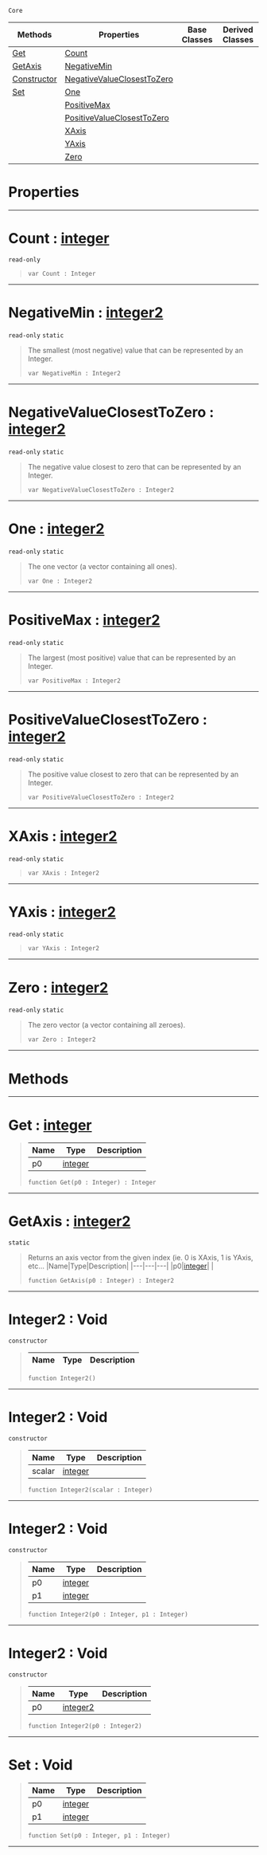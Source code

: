  `Core`

|Methods|Properties|Base Classes|Derived Classes|
|---|---|---|---|
|[ Get](integer2.md#get-zilch-engine-document)|[ Count](integer2.md#count-zilch-engine-docume)| | |
|[ GetAxis](integer2.md#getaxis-zilch-engine-docu)|[ NegativeMin](integer2.md#negativemin-zilch-engine)| | |
|[ Constructor](integer2.md#integer2-void)|[ NegativeValueClosestToZero](integer2.md#negativevalueclosesttoze)| | |
|[ Set](integer2.md#set-void)|[ One](integer2.md#one-zilch-engine-document)| | |
| |[ PositiveMax](integer2.md#positivemax-zilch-engine)| | |
| |[ PositiveValueClosestToZero](integer2.md#positivevalueclosesttoze)| | |
| |[ XAxis](integer2.md#xaxis-zilch-engine-docume)| | |
| |[ YAxis](integer2.md#yaxis-zilch-engine-docume)| | |
| |[ Zero](integer2.md#zilch-zilch-engine-documen)| | |


 #  Properties


---  
 #  Count : [integer](integer.md)

 `read-only`

> 
> ``` lang=cpp, name=Nada
> var Count : Integer


---  
 #  NegativeMin : [integer2](integer2.md)

 `read-only` `static`

> The smallest (most negative) value that can be represented by an Integer.
> ``` lang=cpp, name=Nada
> var NegativeMin : Integer2


---  
 #  NegativeValueClosestToZero : [integer2](integer2.md)

 `read-only` `static`

> The negative value closest to zero that can be represented by an Integer.
> ``` lang=cpp, name=Nada
> var NegativeValueClosestToZero : Integer2


---  
 #  One : [integer2](integer2.md)

 `read-only` `static`

> The one vector (a vector containing all ones).
> ``` lang=cpp, name=Nada
> var One : Integer2


---  
 #  PositiveMax : [integer2](integer2.md)

 `read-only` `static`

> The largest (most positive) value that can be represented by an Integer.
> ``` lang=cpp, name=Nada
> var PositiveMax : Integer2


---  
 #  PositiveValueClosestToZero : [integer2](integer2.md)

 `read-only` `static`

> The positive value closest to zero that can be represented by an Integer.
> ``` lang=cpp, name=Nada
> var PositiveValueClosestToZero : Integer2


---  
 #  XAxis : [integer2](integer2.md)

 `read-only` `static`

> 
> ``` lang=cpp, name=Nada
> var XAxis : Integer2


---  
 #  YAxis : [integer2](integer2.md)

 `read-only` `static`

> 
> ``` lang=cpp, name=Nada
> var YAxis : Integer2


---  
 #  Zero : [integer2](integer2.md)

 `read-only` `static`

> The zero vector (a vector containing all zeroes).
> ``` lang=cpp, name=Nada
> var Zero : Integer2


---  
 #  Methods


---  
 #  Get : [integer](integer.md)

> 
> |Name|Type|Description|
> |---|---|---|
> |p0|[integer](integer.md)| |
> ``` lang=cpp, name=Nada
> function Get(p0 : Integer) : Integer
> ``` 


---  
 #  GetAxis : [integer2](integer2.md)

 `static`

> Returns an axis vector from the given index (ie. 0 is XAxis, 1 is YAxis, etc...
> |Name|Type|Description|
> |---|---|---|
> |p0|[integer](integer.md)| |
> ``` lang=cpp, name=Nada
> function GetAxis(p0 : Integer) : Integer2
> ``` 


---  
 #  Integer2 : Void

 `constructor`

> 
> |Name|Type|Description|
> |---|---|---|
> ``` lang=cpp, name=Nada
> function Integer2()
> ``` 


---  
 #  Integer2 : Void

 `constructor`

> 
> |Name|Type|Description|
> |---|---|---|
> |scalar|[integer](integer.md)| |
> ``` lang=cpp, name=Nada
> function Integer2(scalar : Integer)
> ``` 


---  
 #  Integer2 : Void

 `constructor`

> 
> |Name|Type|Description|
> |---|---|---|
> |p0|[integer](integer.md)| |
> |p1|[integer](integer.md)| |
> ``` lang=cpp, name=Nada
> function Integer2(p0 : Integer, p1 : Integer)
> ``` 


---  
 #  Integer2 : Void

 `constructor`

> 
> |Name|Type|Description|
> |---|---|---|
> |p0|[integer2](integer2.md)| |
> ``` lang=cpp, name=Nada
> function Integer2(p0 : Integer2)
> ``` 


---  
 #  Set : Void

> 
> |Name|Type|Description|
> |---|---|---|
> |p0|[integer](integer.md)| |
> |p1|[integer](integer.md)| |
> ``` lang=cpp, name=Nada
> function Set(p0 : Integer, p1 : Integer)
> ``` 


---  
 

 